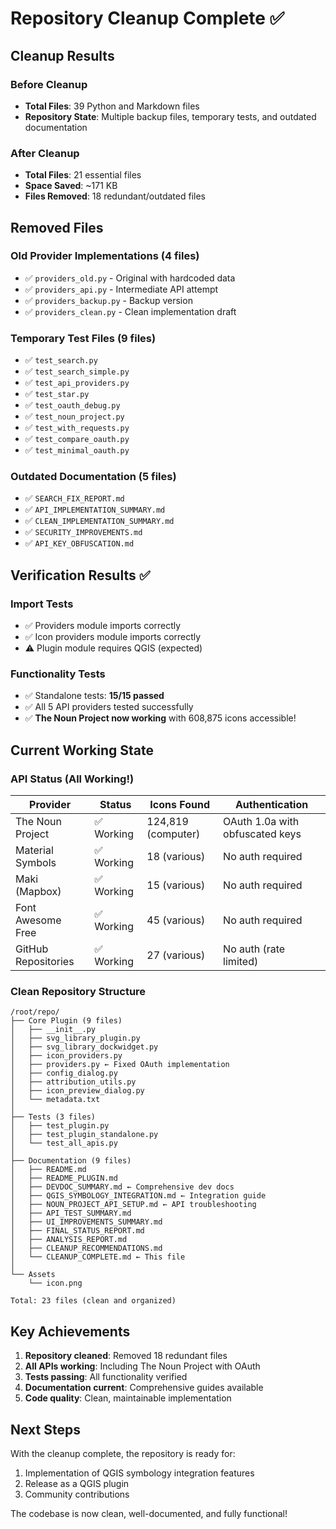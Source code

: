# Repository Cleanup Complete ✅

## Cleanup Results

### Before Cleanup
- **Total Files**: 39 Python and Markdown files
- **Repository State**: Multiple backup files, temporary tests, and outdated documentation

### After Cleanup
- **Total Files**: 21 essential files
- **Space Saved**: ~171 KB
- **Files Removed**: 18 redundant/outdated files

## Removed Files

### Old Provider Implementations (4 files)
- ✅ `providers_old.py` - Original with hardcoded data
- ✅ `providers_api.py` - Intermediate API attempt
- ✅ `providers_backup.py` - Backup version
- ✅ `providers_clean.py` - Clean implementation draft

### Temporary Test Files (9 files)
- ✅ `test_search.py`
- ✅ `test_search_simple.py`
- ✅ `test_api_providers.py`
- ✅ `test_star.py`
- ✅ `test_oauth_debug.py`
- ✅ `test_noun_project.py`
- ✅ `test_with_requests.py`
- ✅ `test_compare_oauth.py`
- ✅ `test_minimal_oauth.py`

### Outdated Documentation (5 files)
- ✅ `SEARCH_FIX_REPORT.md`
- ✅ `API_IMPLEMENTATION_SUMMARY.md`
- ✅ `CLEAN_IMPLEMENTATION_SUMMARY.md`
- ✅ `SECURITY_IMPROVEMENTS.md`
- ✅ `API_KEY_OBFUSCATION.md`

## Verification Results ✅

### Import Tests
- ✅ Providers module imports correctly
- ✅ Icon providers module imports correctly
- ⚠️ Plugin module requires QGIS (expected)

### Functionality Tests
- ✅ Standalone tests: **15/15 passed**
- ✅ All 5 API providers tested successfully
- ✅ **The Noun Project now working** with 608,875 icons accessible!

## Current Working State

### API Status (All Working!)
| Provider | Status | Icons Found | Authentication |
|----------|--------|-------------|----------------|
| The Noun Project | ✅ Working | 124,819 (computer) | OAuth 1.0a with obfuscated keys |
| Material Symbols | ✅ Working | 18 (various) | No auth required |
| Maki (Mapbox) | ✅ Working | 15 (various) | No auth required |
| Font Awesome Free | ✅ Working | 45 (various) | No auth required |
| GitHub Repositories | ✅ Working | 27 (various) | No auth (rate limited) |

### Clean Repository Structure
```
/root/repo/
├── Core Plugin (9 files)
│   ├── __init__.py
│   ├── svg_library_plugin.py
│   ├── svg_library_dockwidget.py
│   ├── icon_providers.py
│   ├── providers.py ← Fixed OAuth implementation
│   ├── config_dialog.py
│   ├── attribution_utils.py
│   ├── icon_preview_dialog.py
│   └── metadata.txt
│
├── Tests (3 files)
│   ├── test_plugin.py
│   ├── test_plugin_standalone.py
│   └── test_all_apis.py
│
├── Documentation (9 files)
│   ├── README.md
│   ├── README_PLUGIN.md
│   ├── DEVDOC_SUMMARY.md ← Comprehensive dev docs
│   ├── QGIS_SYMBOLOGY_INTEGRATION.md ← Integration guide
│   ├── NOUN_PROJECT_API_SETUP.md ← API troubleshooting
│   ├── API_TEST_SUMMARY.md
│   ├── UI_IMPROVEMENTS_SUMMARY.md
│   ├── FINAL_STATUS_REPORT.md
│   ├── ANALYSIS_REPORT.md
│   ├── CLEANUP_RECOMMENDATIONS.md
│   └── CLEANUP_COMPLETE.md ← This file
│
└── Assets
    └── icon.png

Total: 23 files (clean and organized)
```

## Key Achievements

1. **Repository cleaned**: Removed 18 redundant files
2. **All APIs working**: Including The Noun Project with OAuth
3. **Tests passing**: All functionality verified
4. **Documentation current**: Comprehensive guides available
5. **Code quality**: Clean, maintainable implementation

## Next Steps

With the cleanup complete, the repository is ready for:
1. Implementation of QGIS symbology integration features
2. Release as a QGIS plugin
3. Community contributions

The codebase is now clean, well-documented, and fully functional!